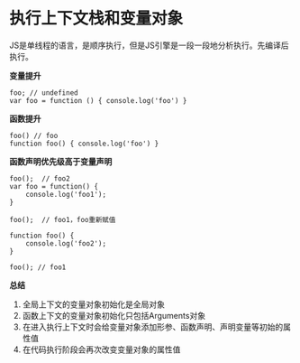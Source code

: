 # 执行上下文栈和变量对象

JS是单线程的语言，是顺序执行，但是JS引擎是一段一段地分析执行。先编译后执行。



**变量提升**

```
foo; // undefined
var foo = function () { console.log('foo') }

```



**函数提升**

```
foo() // foo
function foo() { console.log('foo') }
```



**函数声明优先级高于变量声明**

```
foo();  // foo2
var foo = function() {
    console.log('foo1');
}

foo();  // foo1，foo重新赋值

function foo() {
    console.log('foo2');
}

foo(); // foo1
```

**总结**

1. 全局上下文的变量对象初始化是全局对象
2. 函数上下文的变量对象初始化只包括Arguments对象
3. 在进入执行上下文时会给变量对象添加形参、函数声明、声明变量等初始的属性值
4. 在代码执行阶段会再次改变变量对象的属性值